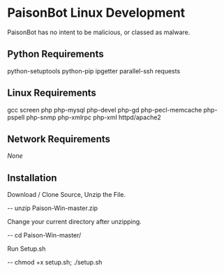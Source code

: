 # PaisonBot Linux Development
PaisonBot has no intent to be malicious, or classed as malware.

## Python Requirements
python-setuptools python-pip ipgetter parallel-ssh requests

## Linux Requirements
gcc screen php php-mysql php-devel php-gd php-pecl-memcache php-pspell php-snmp php-xmlrpc php-xml httpd/apache2

## Network Requirements
*None*


## Installation
Download / Clone Source, Unzip the File.

-- unzip Paison-Win-master.zip

Change your current directory after unzipping.

-- cd Paison-Win-master/

Run Setup.sh

-- chmod +x setup.sh; ./setup.sh
